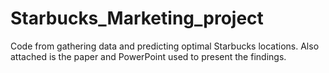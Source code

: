 # Starbucks_Marketing_project
Code from gathering data and predicting optimal Starbucks locations. Also attached is the paper and PowerPoint used to present the findings.
